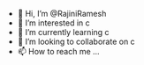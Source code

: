 - 👋 Hi, I’m @RajiniRamesh
- 👀 I’m interested in c
- 🌱 I’m currently learning c
- 💞️ I’m looking to collaborate on c
- 📫 How to reach me ...

<!---
RajiniRamesh/RajiniRamesh is a ✨ special ✨ repository because its `README.md` (this file) appears on your GitHub profile.
You can click the Preview link to take a look at your changes.
--->
